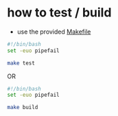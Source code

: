 # how to test / build
- use the provided [Makefile](../Makefile)
```bash
#!/bin/bash
set -euo pipefail

make test
```
OR
```bash
#!/bin/bash
set -euo pipefail

make build
```
